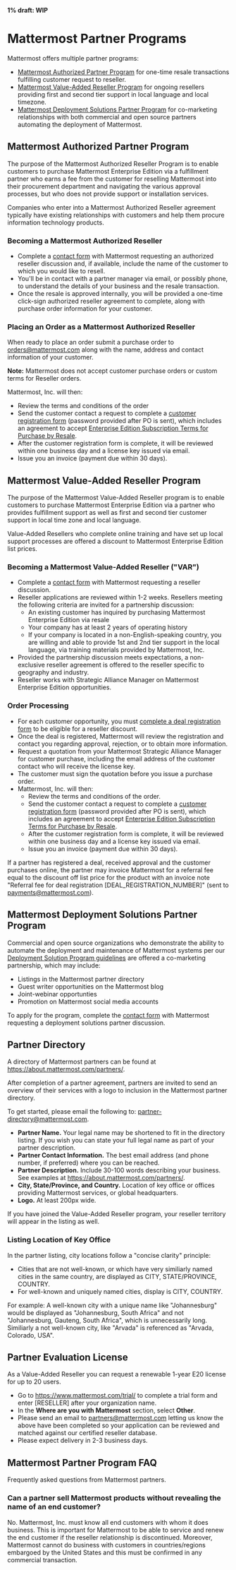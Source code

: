 
**1% draft: WIP**

# Mattermost Partner Programs

Mattermost offers multiple partner programs: 

- [Mattermost Authorized Partner Program](https://mattermost.com/partner-apply/) for one-time resale transactions fulfilling customer request to reseller.
-  [Mattermost Value-Added Reseller Program](https://mattermost.com/reseller-deal-registration/) for ongoing resellers providing first and second tier support in local language and local timezone.
- [Mattermost Deployment Solutions Partner Program](#Mattermost-Deployment-Solutions-Partner-Program) for co-marketing relationships with both commercial and open source partners automating the deployment of Mattermost.

## Mattermost Authorized Partner Program

The purpose of the Mattermost Authorized Reseller Program is to enable customers to purchase Mattermost Enterprise Edition via a fulfillment partner who earns a fee from the customer for reselling Mattermost into their procurement department and navigating the various approval processes, but who does not provide support or installation services.

Companies who enter into a Mattermost Authorized Reseller agreement typically have existing relationships with customers and help them procure information technology products.

### Becoming a Mattermost Authorized Reseller

- Complete a [contact form](https://about.mattermost.com/contact) with Mattermost requesting an authorized reseller discussion and, if available, include the name of the customer to which you would like to resell.
- You'll be in contact with a partner manager via email, or possibly phone, to understand the details of your business and the resale transaction.
- Once the resale is approved internally, you will be provided a one-time click-sign authorized reseller agreement to complete, along with purchase order information for your customer.

### Placing an Order as a Mattermost Authorized Reseller

When ready to place an order submit a purchase order to orders@mattermost.com along with the name, address and contact information of your customer.  

**Note:** Mattermost does not accept customer purchase orders or custom terms for Reseller orders.

Mattermost, Inc. will then: 
- Review the terms and conditions of the order
- Send the customer contact a request to complete a [customer registration form](https://about.mattermost.com/customer-registration) (password provided after PO is sent), which includes an agreement to accept [Enterprise Edition Subscription Terms for Purchase by Resale](https://about.mattermost.com/customer-terms-and-conditions).
- After the customer registration form is complete, it will be reviewed within one business day and a license key issued via email.
- Issue you an invoice (payment due within 30 days).

## Mattermost Value-Added Reseller Program

The purpose of the Mattermost Value-Added Reseller program is to enable customers to purchase Mattermost Enterprise Edition via a partner who provides fulfillment support as well as first and second tier customer support in local time zone and local language.

Value-Added Resellers who complete online training and have set up local support processes are offered a discount to Mattermost Enterprise Edition list prices.

### Becoming a Mattermost Value-Added Reseller ("VAR")

- Complete a [contact form](https://about.mattermost.com/contact) with Mattermost requesting a reseller discussion.
- Reseller applications are reviewed within 1-2 weeks. Resellers meeting the following criteria are invited for a partnership discussion:
  - An existing customer has inquired by purchasing Mattermost Enterprise Edition via resale
  - Your company has at least 2 years of operating history
  - If your company is located in a non-English-speaking country, you are willing and able to provide 1st and 2nd tier support in the local language, via training materials provided by Mattermost, Inc.
- Provided the partnership discussion meets expectations, a non-exclusive reseller agreement is offered to the reseller specific to geography and industry.
- Reseller works with Strategic Alliance Manager on Mattermost Enterprise Edition opportunities.

### Order Processing

- For each customer opportunity, you must [complete a deal registration form](https://about.mattermost.com/reseller-deal-registration) to be eligible for a reseller discount.
- Once the deal is registered, Mattermost will review the registration and contact you regarding approval, rejection, or to obtain more information.
- Request a quotation from your Mattermost Strategic Alliance Manager for customer purchase, including the email address of the customer contact who will receive the license key.
- The customer must sign the quotation before you issue a purchase order.
- Mattermost, Inc. will then:
  - Review the terms and conditions of the order.
  - Send the customer contact a request to complete a [customer registration form](https://about.mattermost.com/customer-registration) (password provided after PO is sent), which includes an agreement to accept [Enterprise Edition Subscription Terms for Purchase by Resale](https://about.mattermost.com/customer-terms-and-conditions).
  - After the customer registration form is complete, it will be reviewed within one business day and a license key issued via email.
  - Issue you an invoice (payment due within 30 days).

If a partner has registered a deal, received approval and the customer purchases online, the partner may invoice Mattermost for a referral fee equal to the discount off list price for the product with an invoice note "Referral fee for deal registration [DEAL_REGISTRATION_NUMBER]" (sent to payments@mattermost.com).

## Mattermost Deployment Solutions Partner Program

Commercial and open source organizations who demonstrate the ability to automate the deployment and maintenance of Mattermost systems per our [Deployment Solution Program guidelines](https://docs.mattermost.com/guides/orchestration.html) are offered a co-marketing partnership, which may include:

- Listings in the Mattermost partner directory
- Guest writer opportunities on the Mattermost blog
- Joint-webinar opportunties
- Promotion on Mattermost social media accounts

To apply for the program, complete the [contact form](https://about.mattermost.com/contact) with Mattermost requesting a deployment solutions partner discussion.

## Partner Directory 

A directory of Mattermost partners can be found at https://about.mattermost.com/partners/.

After completion of a partner agreement, partners are invited to send an overview of their services with a logo to inclusion in the Mattermost partner directory.

To get started, please email the following to: partner-directory@mattermost.com.

- **Partner Name.** Your legal name may be shortened to fit in the directory listing. If you wish you can state your full legal name as part of your partner description.
- **Partner Contact Information.** The best email address (and phone number, if preferred) where you can be reached.
- **Partner Description.** Include 30-100 words describing your business. See examples at https://about.mattermost.com/partners/.
- **City, State/Province, and Country.** Location of key office or offices providing Mattermost services, or global headquarters. 
- **Logo.** At least 200px wide.

If you have joined the Value-Added Reseller program, your reseller territory will appear in the listing as well.

### Listing Location of Key Office

In the partner listing, city locations follow a "concise clarity" principle:

- Cities that are not well-known, or which have very similiarly named cities in the same country, are displayed as CITY, STATE/PROVINCE, COUNTRY.
- For well-known and uniquely named cities, display is CITY, COUNTRY.

For example: A well-known city with a unique name like "Johannesburg" would be displayed as "Johannesburg, South Africa" and not "Johannesburg, Gauteng, South Africa", which is unnecessarily long. Similiarly a not well-known city, like "Arvada" is referenced as "Arvada, Colorado, USA".

## Partner Evaluation License 

As a Value-Added Reseller you can request a renewable 1-year E20 license for up to 20 users.

- Go to https://www.mattermost.com/trial/ to complete a trial form and enter [RESELLER] after your organization name.
- In the **Where are you with Mattermost** section, select **Other**.
- Please send an email to partners@mattermost.com letting us know the above have been completed so your application can be reviewed and matched against our certified reseller database.
- Please expect delivery in 2-3 business days.

## Mattermost Partner Program FAQ 

Frequently asked questions from Mattermost partners.

### Can a partner sell Mattermost products without revealing the name of an end customer? 

No. Mattermost, Inc. must know all end customers with whom it does business. This is important for Mattermost to be able to service and renew the end customer if the reseller relationship is discontinued. Moreover, Mattermost cannot do business with customers in countries/regions embargoed by the United States and this must be confirmed in any commercial transaction.
